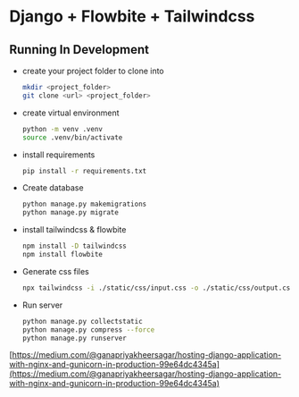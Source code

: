# Django + Flowbite + Tailwindcss

## Running In Development

- create your project folder to clone into

    ``` sh
    mkdir <project_folder>
    git clone <url> <project_folder>
    ```

- create virtual environment

    ``` sh
    python -m venv .venv
    source .venv/bin/activate
    ```

- install requirements

    ``` sh
    pip install -r requirements.txt
    ```

- Create database

    ```sh
    python manage.py makemigrations
    python manage.py migrate
    ```

- install tailwindcss & flowbite

    ``` sh
    npm install -D tailwindcss
    npm install flowbite
    ```
  
- Generate css files

    ``` sh
    npx tailwindcss -i ./static/css/input.css -o ./static/css/output.css --watch
    ```
  
- Run server

    ```sh
    python manage.py collectstatic
    python manage.py compress --force
    python manage.py runserver
    ```

[https://medium.com/@ganapriyakheersagar/hosting-django-application-with-nginx-and-gunicorn-in-production-99e64dc4345a](https://medium.com/@ganapriyakheersagar/hosting-django-application-with-nginx-and-gunicorn-in-production-99e64dc4345a)
